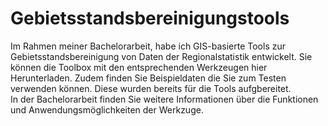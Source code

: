 # Gebietsstandsbereinigungstools
Im Rahmen meiner Bachelorarbeit, habe ich GIS-basierte Tools zur Gebietsstandsbereinigung von Daten der Regionalstatistik entwickelt.
Sie können die Toolbox mit den entsprechenden Werkzeugen hier Herunterladen. 
Zudem finden Sie Beispieldaten die Sie zum Testen verwenden können. Diese wurden bereits für die Tools aufgbereitet.  
In der Bachelorarbeit finden Sie weitere Informationen über die Funktionen und Anwendungsmöglichkeiten der Werkzuge. 
